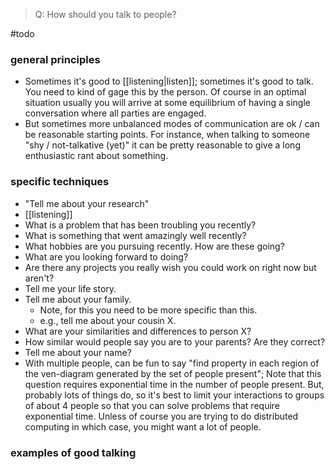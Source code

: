 > Q: How should you talk to people?

#todo

### general principles
- Sometimes it's good to [[listening|listen]]; sometimes it's good to talk. You need to kind of gage this by the person. Of course in an optimal situation usually you will arrive at some equilibrium of having a single conversation where all parties are engaged. 
- But sometimes more unbalanced modes of communication are ok / can be reasonable starting points. For instance, when talking to someone "shy / not-talkative (yet)" it can be pretty reasonable to give a long enthusiastic rant about something.

### specific techniques
- "Tell me about your research"
- [[listening]]
- What is a problem that has been troubling you recently?
- What is something that went amazingly well recently?
- What hobbies are you pursuing recently. How are these going?
- What are you looking forward to doing?
- Are there any projects you really wish you could work on right now but aren't?
- Tell me your life story. 
- Tell me about your family.
	- Note, for this you need to be more specific than this. 
	- e.g., tell me about your cousin X.
- What are your similarities and differences to person X?
- How similar would people say you are to your parents? Are they correct?
- Tell me about your name?
- With multiple people, can be fun to say "find property in each region of the ven-diagram generated by the set of people present"; Note that this question requires exponential time in the number of people present. But, probably lots of things do, so it's best to limit your interactions to groups of about 4 people so that you can solve problems that require exponential time. Unless of course you are trying to do distributed computing in which case, you might want a lot of people. 

### examples of good talking

